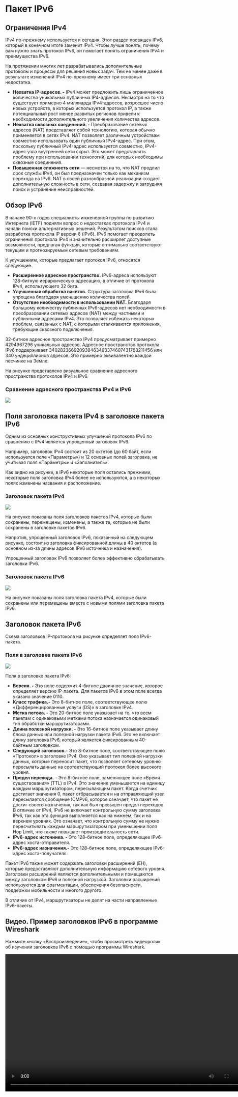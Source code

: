 # Пакет IPv6

<!-- 8.3.1 -->
## Ограничения IPv4

IPv4 по-прежнему используется и сегодня. Этот раздел посвящен IPv6, который в конечном итоге заменит IPv4. Чтобы лучше понять, почему вам нужно знать протокол IPv6, он помогает понять ограничения IPv4 и преимущества IPv6.

На протяжении многих лет разрабатывались дополнительные протоколы и процессы для решения новых задач. Тем не менее даже в результате изменений IPv4 по-прежнему имеет три основных недостатка.

* **Нехватка IP-адресов. -** IPv4 может предложить лишь ограниченное количество уникальных публичных IP4-адресов. Несмотря на то что существует примерно 4 миллиарда IPv4-адресов, возросшее число новых устройств, в которых используется протокол IP, а также потенциальный рост менее развитых регионов привели к необходимости дополнительного увеличения количества адресов.
* **Нехватка сквозных соединений.  -** Преобразование сетевых адресов (NAT) представляет собой технологию, которая обычно применяется в сетях IPv4. NAT позволяет различным устройствам совместно использовать один публичный IPv4-адрес. При этом, поскольку публичный IPv4-адрес используется совместно, IPv4-адрес узла внутренней сети скрыт. Это может представлять проблему при использовании технологий, для которых необходимы сквозные соединения.
* **Повышенная сложность сети** — несмотря на то, что NAT продлил срок службы IPv4, он был предназначен только как механизм перехода на IPv6. NAT в своей разнообразной реализации создает дополнительную сложность в сети, создавая задержку и затрудняя поиск и устранение неисправностей.

<!-- 8.3.2 -->
## Обзор IPv6

В начале 90-х годов специалисты инженерной группы по развитию Интернета (IETF) подняли вопрос о недостатках протокола IPv4 и начали поиски альтернативных решений. Результатом поисков стала разработка протокола IP версии 6 (IPv6). IPv6 помогает преодолеть ограничения протокола IPv4 и значительно расширяет доступные возможности, предлагая функции, которые оптимально соответствуют текущим и прогнозируемым сетевым требованиям.

К улучшениям, которые предлагает протокол IPv6, относятся следующие.

* **Расширенное адресное пространство.**  IPv6-адреса используют 128-битную иерархическую адресацию, в отличие от протокола IPv4, использующего 32 бита.
* **Улучшенная обработка пакетов.**  Структура заголовка IPv6 была упрощена благодаря уменьшению количества полей.
* **Отсутствие необходимости в использовании NAT.**  Благодаря большому количеству публичных IPv6-адресов нет необходимости в преобразовании сетевых адресов (NAT) между частными и публичными адресами IPv4. Это позволяет избежать некоторых проблем, связанных с NAT, с которыми сталкиваются приложения, требующие сквозного подключения.

32-битное адресное пространство IPv4 предусматривает примерно 4294967296 уникальных адресов. Адресное пространство протокола IPv6 поддерживает 340282366920938463463374607431768211456 или 340 ундециллионов адресов. Это примерно эквивалентно каждой песчинке на Земле.

На рисунке представлено визуальное сравнение адресного пространства протоколов IPv4 и IPv6.

### Сравнение адресного пространства IPv4 и IPv6

![](./assets/8.3.2.png)
<!-- /courses/itn-dl/aeed0794-34fa-11eb-ad9a-f74babed41a6/af21ac20-34fa-11eb-ad9a-f74babed41a6/assets/2e0d1b43-1c25-11ea-81a0-ffc2c49b96bc.svg -->

<!--
сравнение адресного пространства IPv4 и IPv6
-->

<!-- 8.3.3 -->
## Поля заголовка пакета IPv4 в заголовке пакета IPv6

Одним из основных конструктивных улучшений протокола IPv6 по сравнению с IPv4 является упрощенный заголовок IPv6.

Например, заголовок IPv4 состоит из 20 октетов (до 60 байт, если используется поле «Параметры») и 12 основных полей заголовка, не учитывая поля «Параметры» и «Заполнитель».

Как видно на рисунке, в IPv6 некоторые поля остались прежними, некоторые поля заголовка IPv4 более не используются, а в некоторых полях изменены названия и расположение.

### Заголовок пакета IPv4

![](./assets/8.3.3-1.png)
<!-- /courses/itn-dl/aeed0794-34fa-11eb-ad9a-f74babed41a6/af21ac20-34fa-11eb-ad9a-f74babed41a6/assets/2e0d9072-1c25-11ea-81a0-ffc2c49b96bc.svg -->

На рисунке показаны поля заголовков пакетов IPv4, которые были сохранены, перемещены, изменены, а также те, которые не были сохранены в заголовке пакетов IPv6.

<!--
Диаграмма показывает заголовок пакета IPv4 и указывает, какие поля сохранили одно и то же имя, какие поля изменили имена и положение, а какие поля не были сохранены в IPv6. Поля, которые сохранили одно и то же имя: версия, адрес источника и адрес назначения.  Поля, которые изменили имена и положение: тип службы, общая длина, время жизни и протокол.  Поля, которые не были сохранены в IPv6: IHL, идентификация, флаги, смещение фрагмента, контрольная сумма заголовка, параметры и заполнение.
-->

Напротив, упрощенный заголовок IPv6, показанный на следующем рисунке, состоит из заголовка фиксированной длины в 40 октетов (в основном из-за длины адресов IPv6 источника и назначения).

Упрощенный заголовок IPv6 позволяет более эффективно обрабатывать заголовки IPv6.

### Заголовок пакета IPv6

![](./assets/8.3.3-2.png)
<!-- /courses/itn-dl/aeed0794-34fa-11eb-ad9a-f74babed41a6/af21ac20-34fa-11eb-ad9a-f74babed41a6/assets/2e0dde95-1c25-11ea-81a0-ffc2c49b96bc.svg -->

На рисунке показаны поля заголовка пакета IPv4, которые были сохранены или перемещены вместе с новыми полями заголовка пакета IPv6.

<!--
Диаграмма показывает заголовок пакета IPv6 и указывает, какие поля сохранили одинаковое имя от IPv4 до IPv6, какие поля изменили имена и положение в IPv6, какие поля не были сохранены в IPv6, а новые поля в IPv6.  Поля, которые сохранили одно и то же имя: версия, адрес источника и адрес назначения. Поля, которые изменили имена и положение в IPv6: класс трафика, длина полезной нагрузки, следующий заголовок и ограничение перехода. Поле, которое является НОВЫМ для IPv6, является меткой потока.
-->

<!-- 8.3.4 -->
## Заголовок пакета IPv6 

Схема заголовков IP-протокола на рисунке определяет поля IPv6-пакета.

### Поля в заголовке пакета IPv6

![](./assets/8.3.4.png)
<!-- /courses/itn-dl/aeed0794-34fa-11eb-ad9a-f74babed41a6/af21ac20-34fa-11eb-ad9a-f74babed41a6/assets/2e0e53c0-1c25-11ea-81a0-ffc2c49b96bc.svg -->

Поля в заголовке пакета IPv6:

* **Версия. -** Это поле содержит 4-битное двоичное значение, которое определяет версию IP-пакета. Для пакетов IPv6 в этом поле всегда указано значение 0110.
* **Класс трафика.-**  Это 8-битное поле, соответствующее полю «Дифференцированные услуги (DS)» в заголовке IPv4.
* **Метка потока. -**  Это 20-битное поле указывает на то, что всем пакетам с одинаковыми метками потока назначается одинаковый тип обработки маршрутизаторами.
* **Длина полезной нагрузки. -** Это 16-битное поле указывает длину блока данных или полезной нагрузки пакета IPv6. Это не включает длину заголовка IPv6, который является фиксированным 40-байтным заголовком.
* **Следующий заголовок.-**  Это 8-битное поле, соответствующее полю «Протокол» в заголовке IPv4. Оно указывает тип полезной нагрузки данных, которые переносит пакет, что позволяет сетевому уровню пересылать данные на соответствующий протокол более высокого уровня.
* **Предел перехода.** -  Это 8-битное поле, заменяющее поле «Время существования» (TTL) в IPv4. Это значение уменьшается на единицу каждым маршрутизатором, пересылающим пакет. Когда счетчик достигает значения 0, пакет отбрасывается и на отправляющий узел пересылается сообщение ICMPv6, которое означает,  что пакет не достиг своего назначения, так как был превышен предел переходов. В отличие от IPv4, IPv6 не включает контрольную сумму заголовка IPv6, так как эта функция выполняется как на нижнем, так и на верхнем уровнях. Это означает, что контрольную сумму не нужно пересчитывать каждым маршрутизатором при уменьшении поля Hop Limit, что также повышает производительность сети.
* **IPv6-адрес источника. -** Это 128-битное поле, определяющее IPv6-адрес хоста-отправителя.
* **IPv6-адрес назначения.-**  Это 128-битное поле, определяющее IPv6-адрес хоста-получателя.

<!--
имена и битовая длина полей в заголовке IPv6
-->

Пакет IPv6 также может содержать заголовки расширений (EH), которые предоставляют дополнительную информацию сетевого уровня. Заголовки расширений являются дополнительными и помещаются между заголовком IPv6 и полезной нагрузкой. Заголовки расширений используются для фрагментации, обеспечения безопасности, поддержки мобильности и многого другого.

В отличие от IPv4, маршрутизаторы не делят на части направленные IPv6-пакеты.

<!-- 8.3.5 -->
## Видео. Пример заголовков IPv6 в программе Wireshark

Нажмите кнопку «Воспроизведение», чтобы просмотреть видеоролик об изучении заголовков IPv6 с помощью программы Wireshark.

<video width="768" height="432" controls>
  <source src="./assets/8.3.5.mp4" type='video/mp4; codecs="avc1.42E01E, mp4a.40.2"'>
</video>

<!-- 8.3.6 -->
<!-- quiz -->

